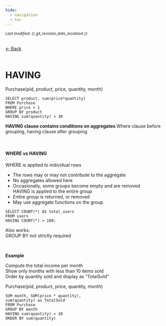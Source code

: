 ```yaml
---
hide:
  - navigation
  - toc
---
```


<small><i>Last modified: {{ git_revision_date_localized }}</i></small>

<div class="back-button">
    <br>
    <a href="javascript:history.back()">← Back</a>
    <br>
    <br>
</div>

# HAVING

Purchase(pid, product, price, quantity, month)  
```
SELECT product, sum(price*quantity)  
FROM Purchase  
WHERE price > 1  
GROUP BY product  
HAVING sum(quantity) > 30
```
**HAVING clause contains conditions on aggregates**
Where clause before grouping, having clause after grouping

<br>

#### WHERE vs HAVING  
WHERE is applied to individual rows  
- The rows may or may not contribute to the aggregate  
- No aggregates allowed here
- Occasionally, some groups become empty and are removed  
HAVING is applied to the entire group  
- Entire group is returned, or removed  
- May use aggregate functions on the group  


```
SELECT COUNT(*) AS total_users
FROM users
HAVING COUNT(*) > 100;
```
Also works.  
GROUP BY not strictly required

<br>

**Example**

Compute the total income per month  
Show only months with less than 10 items sold  
Order by quantity sold and display as “TotalSold” 

Purchase(pid, product, price, quantity, month)
```
SUM month, SUM(price * quantity),  
sum(quantity) as TotalSold  
FROM Purchase  
GROUP BY month  
HAVING sum(quantity) < 10
ORDER BY sum(quantity)  